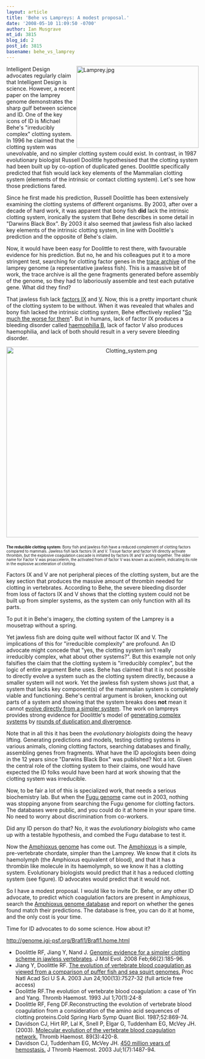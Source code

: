 ```yaml
---
layout: article
title: 'Behe vs Lampreys: A modest proposal.'
date: '2008-05-10 11:09:50 -0700'
author: Ian Musgrave
mt_id: 3815
blog_id: 2
post_id: 3815
basename: behe_vs_lamprey
---
```

[<img src="http://pandasthumb.org/assets_c/2008/05/Lamprey-thumb-320x215.jpg" alt="Lamprey.jpg" width="320" height="215" style="float:right;" />](http://pandasthumb.org/images/Lamprey.jpg)

Intelligent Design advocates regularly claim that Intelligent Design is science. However, a recent paper on the lamprey genome demonstrates the sharp gulf between science and ID. One of the key icons of ID is Michael Behe's "irreducibly complex" clotting system. In 1996 he claimed that the clotting system was unevolvable, and no simpler clotting system could exist. In contrast, in 1987 evolutionary biologist Russell Doolittle hypothesised that the clotting system had been built up by co-option of duplicated genes. Doolittle specifically predicted that fish would lack key elements of the Mammalian clotting system (elements of the intrinsic or contact clotting system).  Let's see how those predictions fared.

Since he first made his prediction, Russell Doolittle has been extensively examining the clotting systems of different organisms. By 2003, after over a decade of hard work, it was apparent that bony fish **did** lack the intrinsic clotting system, ironically the system that Behe describes in some detail in "Darwins Black Box". By 2003 it also seemed that jawless fish also lacked key elements of the intrinsic clotting system, in line with Doolittle's prediction and the opposite of Behe's claim.

Now, it would have been easy for Doolittle to rest there, with favourable evidence for his prediction. But no, he and his colleagues put it to a more stringent test, searching for clotting factor genes in the [trace archive](http://genome.wustl.edu/genome.cgi?GENOME=Petromyzon%20marinus) of the lamprey genome (a representative jawless fish). This is a massive bit of work, the trace archive is all the gene fragments generated before assembly of the genome, so they had to laboriously assemble and test each putative gene. What did they find?

That jawless fish lack [factors IX](http://en.wikipedia.org/wiki/Factor_IX) and [V](http://en.wikipedia.org/wiki/Factor_V). Now, this is a pretty important chunk of the clotting system to be without. When it was revealed that whales and bony fish lacked the intrinsic clotting system, Behe effectively replied "[So much the worse for them](http://www.ncseweb.org/resources/articles/7819_part_07_dr_michael_behe_dr_10_31_2002.asp)". But in humans, lack of factor IX produces a bleeding disorder called [haemophilia B](http://en.wikipedia.org/wiki/Haemophilia_B), lack of factor V also produces haemophilia, and lack of both should result in a very severe bleeding disorder. 

[<img src="http://pandasthumb.org/assets_c/2008/05/Clotting_system-thumb-640x500.png" alt="Clotting_system.png" width="640" height="500" style="text-align: center; display: block; margin: 0 auto 20px;" class="mt-image-center" />](http://pandasthumb.org/images/Clotting_system.png)<small><small>**The reducible clotting system:** Bony fish and jawless fish have a reduced complement of clotting factors compared to mammals. Jawless fish lack factors IX and V. Tissue factor and factor VII directly activate thrombin, but the explosive coagulation cascade is initiated by factors IX and V acting together. The older name for Factor V was proaccelerin, the activated from of factor V was known  as accelerin, indicating its role in the explosive acceleration of clotting.</small></small>

Factors IX and V are not peripheral pieces of the clotting system, but are the key section that produces the massive amount of thrombin needed for clotting in vertebrates.  According to Behe, the severe bleeding disorder from loss of factors IX and V shows that the clotting system could not be built up from simpler systems, as the system can only function with all its parts.

To put it in Behe's imagery, the clotting system of the Lamprey is a mousetrap without a spring. 

Yet jawless fish are doing quite well without factor IX and V. The implications of this for "irreducible complexity" are profound. An ID advocate might concede that "yes, the clotting system isn't really irreducibly complex, what about other systems?". But this example not only falsifies the claim that the clotting system is "irreducibly complex", but the logic of entire argument Behe uses. Behe has claimed that it is not possible to directly evolve a system such as the clotting system directly, because a smaller system will not work. Yet the jawless fish system shows just that, a system that lacks key component(s) of the mammalian system is completely viable and functioning.  Behe's central argument is broken, knocking out parts of a system and showing that the system breaks does **not** mean it cannot [evolve directly from a simpler system](http://www.talkorigins.org/faqs/comdesc/ICsilly.html). The work on lampreys provides strong evidence for Doolittle's model of [generating complex systems](http://www.millerandlevine.com/km/evol/DI/clot/Clotting.html) by [rounds of duplication and divergence](http://www.talkorigins.org/faqs/behe/review.html).

Note that in all this it has been the _evolutionary biologists_ doing the heavy lifting. Generating predictions and models, testing clotting systems in various animals, cloning clotting factors, searching databases and finally, assembling genes from fragments. What have the ID apologists been doing in the 12 years since "Darwins Black Box" was published? Not a lot. Given the central role of the clotting system to their claims, one would have expected the ID folks would have been hard at work showing that the clotting system was irreducible. 

Now, to be fair a lot of this is specialized work, that needs a serious biochemistry lab. But when the [Fugu genome](http://genome.jgi-psf.org/Takru4/Takru4.home.html) came out in 2003, nothing was stopping anyone from searching the Fugu genome for clotting factors. The databases were public, and you could do it at home in your spare time. No need to worry about discrimination from co-workers. 

Did any ID person do that? No, it was the _evolutionary biologists_ who came up with a testable hypothesis, and combed the Fugu database to test it. 

Now the [Amphioxus genome](http://genome.jgi-psf.org/Brafl1/Brafl1.home.html) has come out. The [Amphioxus](http://www.ucmp.berkeley.edu/chordata/cephalo.html) is a simple, pre-vertebrate chordate, simpler than the Lamprey. We know that it clots its haemolymph (the Amphioxus equivalent of blood), and that it has a thrombin like molecule in its haemolymph, so we know it has  a clotting system. Evolutionary biologists would predict that it has a reduced clotting system (see figure). ID advocates would predict that it would not. 

So I have a modest proposal. I would like to invite Dr. Behe, or any other ID advocate,  to predict which coagulation factors are present in Amphioxus, search the [Amphioxus genome database](http://genome.jgi-psf.org/Brafl1/Brafl1.home.html) and report on whether the genes found match their predictions.  The database is free, you can do it at home, and the only cost is your time.

Time for ID advocates to do some science. How about it?

http://genome.jgi-psf.org/Brafl1/Brafl1.home.html


* Doolittle RF, Jiang Y, Nand J. [Genomic evidence for a simpler clotting scheme in jawless vertebrates](http://www.ncbi.nlm.nih.gov/pubmed/18283387?ordinalpos=1&amp;itool=EntrezSystem2.PEntrez.Pubmed.Pubmed_ResultsPanel.Pubmed_RVDocSum). J Mol Evol. 2008 Feb;66(2):185-96.
* Jiang Y, Doolittle RF. [The evolution of vertebrate blood coagulation as viewed from a comparison of puffer fish and sea squirt genomes.](http://www.pubmedcentral.nih.gov/articlerender.fcgi?tool=pubmed&amp;pubmedid=12808152) Proc Natl Acad Sci U S A. 2003 Jun 24;100(13):7527-32 (full article free access)
* Doolittle RF.The evolution of vertebrate blood coagulation: a case of Yin and Yang.
Thromb Haemost. 1993 Jul 1;70(1):24-8
* Doolittle RF, Feng DF.Reconstructing the evolution of vertebrate blood coagulation from a consideration of the amino acid sequences of clotting proteins.Cold Spring Harb Symp Quant Biol. 1987;52:869-74.
* Davidson CJ, Hirt RP, Lal K, Snell P, Elgar G, Tuddenham EG, McVey JH. (2003). [Molecular evolution of the vertebrate blood coagulation network.](http://www.ncbi.nlm.nih.gov/entrez/query.fcgi?cmd=Retrieve&amp;db=pubmed&amp;dopt=Abstract&amp;list_uids=12624623) Thromb Haemost. 89(3):420-8.
* Davidson CJ, Tuddenham EG, McVey JH. [450 million years of hemostasis.](http://www.blackwell-synergy.com/links/doi/10.1046/j.1538-7836.2003.00334.x/enhancedabs/) J Thromb Haemost. 2003 Jul;1(7):1487-94.
